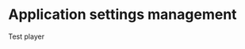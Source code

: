 <!-- markdownlint-disable MD033 -->

# Application settings management

Test player

<!-- Read https://github.com/mkdocs/mkdocs/issues/991 for path explanation -->
<asciinema-player rows="24" autoplay="true" loop="true" idle-time-limit="0.7" speed="1.5" src="../../assets/cast/tmp9nwt7meo-ascii.cast"></asciinema-player>
